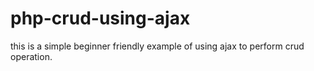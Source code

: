 # php-crud-using-ajax
this is a simple beginner friendly example of using ajax to perform crud operation.
